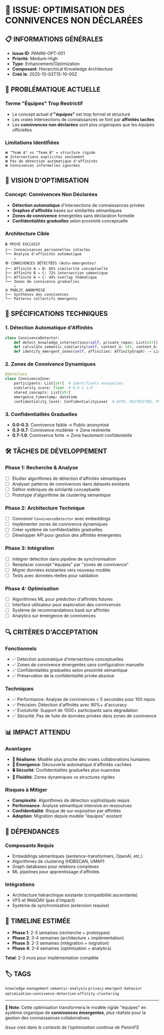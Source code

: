 # 🔬 ISSUE: OPTIMISATION DES CONNIVENCES NON DÉCLARÉES

## 📋 **INFORMATIONS GÉNÉRALES**
- **Issue ID**: PANINI-OPT-001
- **Priorité**: Medium-High  
- **Type**: Enhancement/Optimization
- **Composant**: Hierarchical Knowledge Architecture
- **Créé le**: 2025-10-03T15-10-00Z

## 🎯 **PROBLÉMATIQUE ACTUELLE**

### **Terme "Équipes" Trop Restrictif**
- Le concept actuel d'**"équipes"** est trop formel et structuré
- Les vraies intersections de connaissances se font par **affinités tacites**
- Les **connivences non déclarées** sont plus organiques que les équipes officielles

### **Limitations Identifiées**
```
❌ "Team A" vs "Team B" = structure rigide
❌ Intersections explicites seulement  
❌ Pas de détection automatique d'affinités
❌ Connivences informelles ignorées
```

## 🚀 **VISION D'OPTIMISATION**

### **Concept: Connivences Non Déclarées**
- **Détection automatique** d'intersections de connaissances privées
- **Graphes d'affinités** basés sur similarités sémantiques
- **Zones de connivence** émergentes sans déclaration formelle
- **Confidentialités graduelles** selon proximité conceptuelle

### **Architecture Cible**
```
🔒 PRIVÉ EXCLUSIF
├── Connaissances personnelles intactes
└── Analyse d'affinités automatique
    ↓
🕸️ CONNIVENCES DÉTECTÉES (Auto-émergentes)
├── Affinité A ↔ B: 85% similarité conceptuelle
├── Affinité B ↔ C: 72% intersection sémantique  
├── Affinité A ↔ C: 45% overlap thématique
└── Zones de connivence graduelles
    ↓
🌐 PUBLIC ANONYMISÉ
├── Synthèses des connivences
└── Patterns collectifs émergents
```

## 🔬 **SPÉCIFICATIONS TECHNIQUES**

### **1. Détection Automatique d'Affinités**
```python
class ConnivenceDetector:
    def detect_knowledge_intersections(self, private_repos: List[str]) -> AffinityGraph
    def calculate_semantic_similarity(self, content_a: str, content_b: str) -> float
    def identify_emergent_zones(self, affinities: AffinityGraph) -> List[ConnivenceZone]
```

### **2. Zones de Connivence Dynamiques**
```python
@dataclass
class ConnivenceZone:
    participants: List[str]  # Identifiants anonymisés
    similarity_score: float  # 0.0 à 1.0
    shared_concepts: List[str]
    emergence_timestamp: datetime
    confidentiality_level: ConfidentialityLevel  # AUTO, RESTRICTED, PRIVATE
```

### **3. Confidentialités Graduelles**
- **0.0-0.3**: Connivence faible → Public anonymisé
- **0.3-0.7**: Connivence modérée → Zone restreinte  
- **0.7-1.0**: Connivence forte → Zone hautement confidentielle

## 🛠️ **TÂCHES DE DÉVELOPPEMENT**

### **Phase 1: Recherche & Analyse**
- [ ] Étudier algorithmes de détection d'affinités sémantiques
- [ ] Analyser patterns de connivences dans datasets existants
- [ ] Définir métriques de similarité conceptuelle
- [ ] Prototype d'algorithme de clustering sémantique

### **Phase 2: Architecture Technique**
- [ ] Concevoir `ConnivenceDetector` avec embeddings
- [ ] Implémenter zones de connivence dynamiques
- [ ] Créer système de confidentialités graduelles
- [ ] Développer API pour gestion des affinités émergentes

### **Phase 3: Intégration**
- [ ] Intégrer détection dans pipeline de synchronisation
- [ ] Remplacer concept "équipes" par "zones de connivence"
- [ ] Migrer données existantes vers nouveau modèle
- [ ] Tests avec données réelles pour validation

### **Phase 4: Optimisation**
- [ ] Algorithmes ML pour prédiction d'affinités futures
- [ ] Interface utilisateur pour exploration des connivences
- [ ] Système de recommandations basé sur affinités
- [ ] Analytics sur émergence de connivences

## 🔍 **CRITÈRES D'ACCEPTATION**

### **Fonctionnels**
- ✅ Détection automatique d'intersections conceptuelles
- ✅ Zones de connivence émergentes sans configuration manuelle  
- ✅ Confidentialités graduelles selon proximité sémantique
- ✅ Préservation de la confidentialité privée absolue

### **Techniques**
- ✅ Performance: Analyse de connivences < 5 secondes pour 100 repos
- ✅ Précision: Détection d'affinités avec 90%+ d'accuracy
- ✅ Évolutivité: Support de 1000+ participants sans dégradation
- ✅ Sécurité: Pas de fuite de données privées dans zones de connivence

## 📊 **IMPACT ATTENDU**

### **Avantages**
- **🎯 Réalisme**: Modèle plus proche des vraies collaborations humaines
- **🚀 Émergence**: Découverte automatique d'affinités cachées
- **🔒 Sécurité**: Confidentialités graduelles plus nuancées
- **🌊 Fluidité**: Zones dynamiques vs structures rigides

### **Risques à Mitiger**
- **Complexité**: Algorithmes de détection sophistiqués requis
- **Performance**: Analyse sémantique intensive en ressources
- **Confidentialité**: Risque de sur-exposition par affinités
- **Adoption**: Migration depuis modèle "équipes" existant

## 🔗 **DÉPENDANCES**

### **Composants Requis**
- Embeddings sémantiques (sentence-transformers, OpenAI, etc.)
- Algorithmes de clustering (HDBSCAN, UMAP)
- Graph databases pour relations complexes
- ML pipelines pour apprentissage d'affinités

### **Intégrations**
- Architecture hiérarchique existante (compatibilité ascendante)
- VFS et WebDAV (pas d'impact)
- Système de synchronisation (extension requise)

## 📅 **TIMELINE ESTIMÉE**

- **Phase 1**: 2-3 semaines (recherche + prototypes)
- **Phase 2**: 3-4 semaines (architecture + implémentation)  
- **Phase 3**: 2-3 semaines (intégration + migration)
- **Phase 4**: 2-4 semaines (optimisation + analytics)

**Total**: 2-3 mois pour implémentation complète

## 🏷️ **TAGS**
`knowledge-management` `semantic-analysis` `privacy` `emergent-behavior` `optimization` `connivence-detection` `affinity-clustering`

---

**📝 Note**: Cette optimisation transformera le modèle rigide "équipes" en système organique de **connivences émergentes**, plus réaliste pour la gestion des connaissances collaboratives.

*Issue créé dans le contexte de l'optimisation continue de PaniniFS*